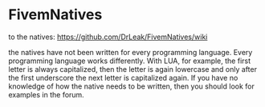 # FivemNatives

to the natives: https://github.com/DrLeak/FivemNatives/wiki

the natives have not been written for every programming language. Every programming language works differently. With LUA, for example, the first letter is always capitalized, then the letter is again lowercase and only after the first underscore the next letter is capitalized again. If you have no knowledge of how the native needs to be written, then you should look for examples in the forum.

